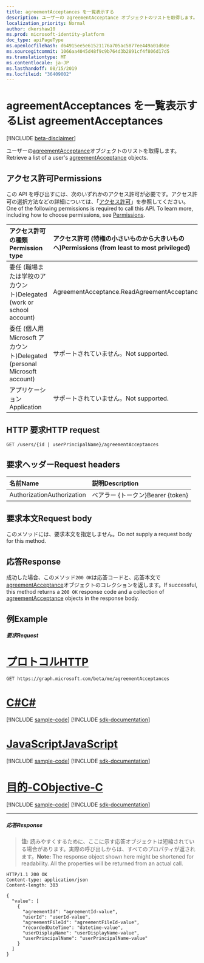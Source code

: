 ```yaml
---
title: agreementAcceptances を一覧表示する
description: ユーザーの agreementAcceptance オブジェクトのリストを取得します。
localization_priority: Normal
author: dkershaw10
ms.prod: microsoft-identity-platform
doc_type: apiPageType
ms.openlocfilehash: d64915ee5e61521176a705ac5877ee449a01d60e
ms.sourcegitcommit: 1066aa4045d48f9c9b764d3b2891cf4f806d17d5
ms.translationtype: MT
ms.contentlocale: ja-JP
ms.lasthandoff: 08/15/2019
ms.locfileid: "36409002"
---
```

# <a name="list-agreementacceptances"></a><span data-ttu-id="1d8cc-103">agreementAcceptances を一覧表示する</span><span class="sxs-lookup"><span data-stu-id="1d8cc-103">List agreementAcceptances</span></span>

[!INCLUDE [beta-disclaimer](../../includes/beta-disclaimer.md)]

<span data-ttu-id="1d8cc-104">ユーザーの[agreementAcceptance](../resources/agreementacceptance.md)オブジェクトのリストを取得します。</span><span class="sxs-lookup"><span data-stu-id="1d8cc-104">Retrieve a list of a user's [agreementAcceptance](../resources/agreementacceptance.md) objects.</span></span>
## <a name="permissions"></a><span data-ttu-id="1d8cc-105">アクセス許可</span><span class="sxs-lookup"><span data-stu-id="1d8cc-105">Permissions</span></span>
<span data-ttu-id="1d8cc-p101">この API を呼び出すには、次のいずれかのアクセス許可が必要です。アクセス許可の選択方法などの詳細については、「[アクセス許可](/graph/permissions-reference)」を参照してください。</span><span class="sxs-lookup"><span data-stu-id="1d8cc-p101">One of the following permissions is required to call this API. To learn more, including how to choose permissions, see [Permissions](/graph/permissions-reference).</span></span>

|<span data-ttu-id="1d8cc-108">アクセス許可の種類</span><span class="sxs-lookup"><span data-stu-id="1d8cc-108">Permission type</span></span>                        | <span data-ttu-id="1d8cc-109">アクセス許可 (特権の小さいものから大きいものへ)</span><span class="sxs-lookup"><span data-stu-id="1d8cc-109">Permissions (from least to most privileged)</span></span>              |
|:--------------------------------------|:---------------------------------------------------------|
|<span data-ttu-id="1d8cc-110">委任 (職場または学校のアカウント)</span><span class="sxs-lookup"><span data-stu-id="1d8cc-110">Delegated (work or school account)</span></span>     | <span data-ttu-id="1d8cc-111">AgreementAcceptance.Read</span><span class="sxs-lookup"><span data-stu-id="1d8cc-111">AgreementAcceptance.Read</span></span> |
|<span data-ttu-id="1d8cc-112">委任 (個人用 Microsoft アカウント)</span><span class="sxs-lookup"><span data-stu-id="1d8cc-112">Delegated (personal Microsoft account)</span></span> | <span data-ttu-id="1d8cc-113">サポートされていません。</span><span class="sxs-lookup"><span data-stu-id="1d8cc-113">Not supported.</span></span> |
|<span data-ttu-id="1d8cc-114">アプリケーション</span><span class="sxs-lookup"><span data-stu-id="1d8cc-114">Application</span></span>                            | <span data-ttu-id="1d8cc-115">サポートされていません。</span><span class="sxs-lookup"><span data-stu-id="1d8cc-115">Not supported.</span></span> |

## <a name="http-request"></a><span data-ttu-id="1d8cc-116">HTTP 要求</span><span class="sxs-lookup"><span data-stu-id="1d8cc-116">HTTP request</span></span>
<!-- { "blockType": "ignored" } -->
```http
GET /users/{id | userPrincipalName}/agreementAcceptances
```
<!--
## Optional query parameters
This method supports the [OData Query Parameters](https://developer.microsoft.com/graph/docs/concepts/query_parameters) to help customize the response.
-->

## <a name="request-headers"></a><span data-ttu-id="1d8cc-117">要求ヘッダー</span><span class="sxs-lookup"><span data-stu-id="1d8cc-117">Request headers</span></span>
| <span data-ttu-id="1d8cc-118">名前</span><span class="sxs-lookup"><span data-stu-id="1d8cc-118">Name</span></span>      |<span data-ttu-id="1d8cc-119">説明</span><span class="sxs-lookup"><span data-stu-id="1d8cc-119">Description</span></span>|
|:----------|:----------|
| <span data-ttu-id="1d8cc-120">Authorization</span><span class="sxs-lookup"><span data-stu-id="1d8cc-120">Authorization</span></span> | <span data-ttu-id="1d8cc-121">ベアラー {トークン}</span><span class="sxs-lookup"><span data-stu-id="1d8cc-121">Bearer {token}</span></span> |

## <a name="request-body"></a><span data-ttu-id="1d8cc-122">要求本文</span><span class="sxs-lookup"><span data-stu-id="1d8cc-122">Request body</span></span>
<span data-ttu-id="1d8cc-123">このメソッドには、要求本文を指定しません。</span><span class="sxs-lookup"><span data-stu-id="1d8cc-123">Do not supply a request body for this method.</span></span>
## <a name="response"></a><span data-ttu-id="1d8cc-124">応答</span><span class="sxs-lookup"><span data-stu-id="1d8cc-124">Response</span></span>
<span data-ttu-id="1d8cc-125">成功した場合、このメソッド`200 OK`は応答コードと、応答本文で[agreementAcceptance](../resources/agreementacceptance.md)オブジェクトのコレクションを返します。</span><span class="sxs-lookup"><span data-stu-id="1d8cc-125">If successful, this method returns a `200 OK` response code and a collection of [agreementAcceptance](../resources/agreementacceptance.md) objects in the response body.</span></span>
## <a name="example"></a><span data-ttu-id="1d8cc-126">例</span><span class="sxs-lookup"><span data-stu-id="1d8cc-126">Example</span></span>
##### <a name="request"></a><span data-ttu-id="1d8cc-127">要求</span><span class="sxs-lookup"><span data-stu-id="1d8cc-127">Request</span></span>

# <a name="httptabhttp"></a>[<span data-ttu-id="1d8cc-128">プロトコル</span><span class="sxs-lookup"><span data-stu-id="1d8cc-128">HTTP</span></span>](#tab/http)
<!-- {
  "blockType": "request",
  "name": "get_agreementacceptances"
}-->
```http
GET https://graph.microsoft.com/beta/me/agreementAcceptances
```
# <a name="ctabcsharp"></a>[<span data-ttu-id="1d8cc-129">C#</span><span class="sxs-lookup"><span data-stu-id="1d8cc-129">C#</span></span>](#tab/csharp)
[!INCLUDE [sample-code](../includes/snippets/csharp/get-agreementacceptances-csharp-snippets.md)]
[!INCLUDE [sdk-documentation](../includes/snippets/snippets-sdk-documentation-link.md)]

# <a name="javascripttabjavascript"></a>[<span data-ttu-id="1d8cc-130">JavaScript</span><span class="sxs-lookup"><span data-stu-id="1d8cc-130">JavaScript</span></span>](#tab/javascript)
[!INCLUDE [sample-code](../includes/snippets/javascript/get-agreementacceptances-javascript-snippets.md)]
[!INCLUDE [sdk-documentation](../includes/snippets/snippets-sdk-documentation-link.md)]

# <a name="objective-ctabobjc"></a>[<span data-ttu-id="1d8cc-131">目的-C</span><span class="sxs-lookup"><span data-stu-id="1d8cc-131">Objective-C</span></span>](#tab/objc)
[!INCLUDE [sample-code](../includes/snippets/objc/get-agreementacceptances-objc-snippets.md)]
[!INCLUDE [sdk-documentation](../includes/snippets/snippets-sdk-documentation-link.md)]

---

##### <a name="response"></a><span data-ttu-id="1d8cc-132">応答</span><span class="sxs-lookup"><span data-stu-id="1d8cc-132">Response</span></span>
><span data-ttu-id="1d8cc-p102">**注:** 読みやすくするために、ここに示す応答オブジェクトは短縮されている場合があります。実際の呼び出しからは、すべてのプロパティが返されます。</span><span class="sxs-lookup"><span data-stu-id="1d8cc-p102">**Note:** The response object shown here might be shortened for readability. All the properties will be returned from an actual call.</span></span>

<!-- {
  "blockType": "response",
  "truncated": true,
  "@odata.type": "microsoft.graph.agreementAcceptance",
  "isCollection": true
} -->
```http
HTTP/1.1 200 OK
Content-type: application/json
Content-length: 303

{
  "value": [
    {
      "agreementId": "agreementId-value",
      "userId": "userId-value",
      "agreementFileId": "agreementFileId-value",
      "recordedDateTime": "datetime-value",
      "userDisplayName": "userDisplayName-value",
      "userPrincipalName": "userPrincipalName-value"
    }
  ]
}
```

<!-- uuid: 8fcb5dbc-d5aa-4681-8e31-b001d5168d79
2015-10-25 14:57:30 UTC -->
<!--
{
  "type": "#page.annotation",
  "description": "List agreementAcceptances",
  "keywords": "",
  "section": "documentation",
  "tocPath": "",
  "suppressions": [
  ]
}
-->
